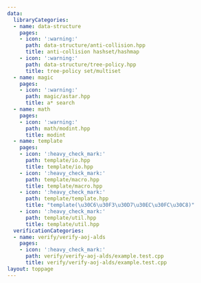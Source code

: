 ```yaml
---
data:
  libraryCategories:
  - name: data-structure
    pages:
    - icon: ':warning:'
      path: data-structure/anti-collision.hpp
      title: anti-collision hashset/hashmap
    - icon: ':warning:'
      path: data-structure/tree-policy.hpp
      title: tree-policy set/multiset
  - name: magic
    pages:
    - icon: ':warning:'
      path: magic/astar.hpp
      title: a* search
  - name: math
    pages:
    - icon: ':warning:'
      path: math/modint.hpp
      title: modint
  - name: template
    pages:
    - icon: ':heavy_check_mark:'
      path: template/io.hpp
      title: template/io.hpp
    - icon: ':heavy_check_mark:'
      path: template/macro.hpp
      title: template/macro.hpp
    - icon: ':heavy_check_mark:'
      path: template/template.hpp
      title: "template(\u30C6\u30F3\u30D7\u30EC\u30FC\u30C8)"
    - icon: ':heavy_check_mark:'
      path: template/util.hpp
      title: template/util.hpp
  verificationCategories:
  - name: verify/verify-aoj-alds
    pages:
    - icon: ':heavy_check_mark:'
      path: verify/verify-aoj-alds/example.test.cpp
      title: verify/verify-aoj-alds/example.test.cpp
layout: toppage
---
```

